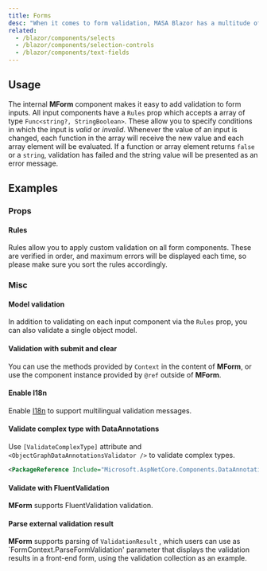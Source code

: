 ```yaml
---
title: Forms
desc: "When it comes to form validation, MASA Blazor has a multitude of integrations and baked in functionality."
related:
  - /blazor/components/selects
  - /blazor/components/selection-controls
  - /blazor/components/text-fields
---
```


## Usage

The internal **MForm** component makes it easy to add validation to form inputs. All input components have a `Rules` prop which accepts a array of type `Func<string?, StringBoolean>`. These allow you to specify conditions in which the input is _valid_ or _invalid_. Whenever the value of an input is changed, each function in the array will receive the new value and each array element will be evaluated. If a function or array element returns `false` or a `string`, validation has failed and the string value will be presented as an error message.

<masa-example file="Examples.components.forms.Usage"></masa-example>

## Examples

### Props

#### Rules

Rules allow you to apply custom validation on all form components. These are verified in order, and  maximum  errors will be displayed each time, so please make sure you sort the rules accordingly.

<masa-example file="Examples.components.forms.Rules"></masa-example>

### Misc

#### Model validation

In addition to validating on each input component via the `Rules` prop, you can also validate a single object model.

<masa-example file="Examples.components.forms.Validation"></masa-example>

#### Validation with submit and clear

You can use the methods provided by `Context` in the content of **MForm**, or use the component instance provided by `@ref` outside of **MForm**.

<masa-example file="Examples.components.forms.ValidationWithSubmitAndClear"></masa-example>

#### Enable I18n

Enable [I18n](/blazor/features/internationalization) to support multilingual validation messages.

<masa-example file="Examples.components.forms.EnableI18n"></masa-example>

#### Validate complex type with DataAnnotations 

Use `[ValidateComplexType]` attribute and `<ObjectGraphDataAnnotationsValidator />` to validate complex types.

```xml Project.csproj
<PackageReference Include="Microsoft.AspNetCore.Components.DataAnnotations.Validation" Version="3.2.0-rc1.20223.4" />
```

<masa-example file="Examples.components.forms.ValidateComplexType"></masa-example>

#### Validate with FluentValidation

<app-alert type="warning" content="Validators need to be registered, see [FluentValidation Dependency Injection](https://docs.fluentvalidation.net/en/latest/di.html) for details."></app-alert>

**MForm** supports FluentValidation validation.

<masa-example file="Examples.components.forms.ValidateWithFluentValidation"></masa-example>

#### Parse external validation result

**MForm** supports parsing of `ValidationResult` , which users can use as `FormContext.ParseFormValidation' parameter that displays the validation results in a front-end form, using the validation collection as an example.

<masa-example file="Examples.components.forms.ParseFormValidation"></masa-example>
